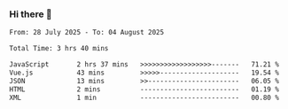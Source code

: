 ### Hi there 👋

<!--
**ututono/ututono** is a ✨ _special_ ✨ repository because its `README.md` (this file) appears on your GitHub profile.

Here are some ideas to get you started:

- 🔭 I’m currently working on ...
- 🌱 I’m currently learning ...
- 👯 I’m looking to collaborate on ...
- 🤔 I’m looking for help with ...
- 💬 Ask me about ...
- 📫 How to reach me: ...
- 😄 Pronouns: ...
- ⚡ Fun fact: ...
-->



<!--START_SECTION:waka-->

```txt
From: 28 July 2025 - To: 04 August 2025

Total Time: 3 hrs 40 mins

JavaScript       2 hrs 37 mins   >>>>>>>>>>>>>>>>>>-------   71.21 %
Vue.js           43 mins         >>>>>--------------------   19.54 %
JSON             13 mins         >>-----------------------   06.05 %
HTML             2 mins          -------------------------   01.19 %
XML              1 min           -------------------------   00.80 %
```

<!--END_SECTION:waka-->
